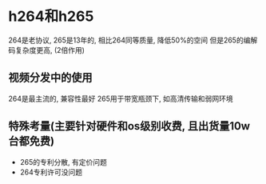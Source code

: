 # h264和h265
264是老协议, 265是13年的, 相比264同等质量, 降低50%的空间
但是265的编解码复杂度更高, (2倍作用)
## 视频分发中的使用
264是最主流的, 兼容性最好
265用于带宽瓶颈下, 如高清传输和弱网环境

## 特殊考量(主要针对硬件和os级别收费, 且出货量10w台都免费)
- 265的专利分散, 有定价问题
- 264专利许可没问题